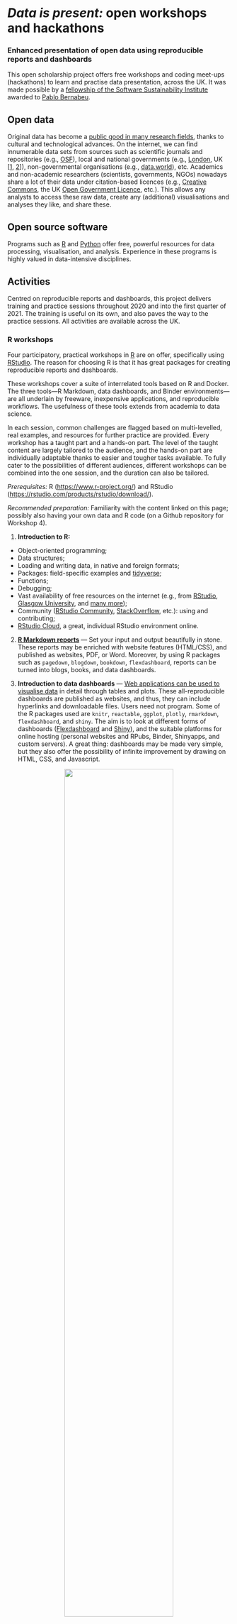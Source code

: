 # *Data is present:* open workshops and hackathons

### Enhanced presentation of open data using reproducible reports and dashboards

This open scholarship project offers free workshops and coding meet-ups (hackathons) to learn and practise data presentation, across the UK. It was made possible by a [fellowship of the Software Sustainability Institute](https://www.software.ac.uk/programmes-and-events/fellowship-programme) awarded to [Pablo Bernabeu](https://www.software.ac.uk/about/fellows/pablo-bernabeu).

## Open data

Original data has become a [public good in many research fields](https://www.nature.com/articles/d41586-019-01506-x), thanks to cultural and technological advances. On the internet, we can find innumerable data sets from sources such as scientific journals and repositories (e.g., [OSF](https://osf.io)), local and national governments (e.g., [London](https://data.london.gov.uk/), UK [[1](https://www.ukdataservice.ac.uk/), [2](https://data.gov.uk/)]), non-governmental organisations (e.g., [data.world](https://data.world/datasets/ngo)), etc. Academics and non-academic researchers (scientists, governments, NGOs) nowadays share a lot of their data under citation-based licences (e.g., [Creative Commons](https://creativecommons.org/), the UK [Open Government Licence](http://www.nationalarchives.gov.uk/doc/open-government-licence/version/1/), etc.). This allows any analysts to access these raw data, create any (additional) visualisations and analyses they like, and share these.

## Open source software

Programs such as [R](https://www.r-project.org/about.html) and [Python](https://www.python.org/) offer free, powerful resources for data processing, visualisation, and analysis. Experience in these programs is highly valued in data-intensive disciplines.

## Activities

Centred on reproducible reports and dashboards, this project delivers training and practice sessions throughout 2020 and into the first quarter of 2021. The training is useful on its own, and also paves the way to the practice sessions. All activities are available across the UK.

### R workshops

Four participatory, practical workshops in [R](https://www.r-project.org) are on offer, specifically using [RStudio](https://rstudio.com/). The reason for choosing R is that it has great packages for creating reproducible reports and dashboards.

These workshops cover a suite of interrelated tools based on R and Docker. The three tools—R Markdown, data dashboards, and Binder environments—are all underlain by freeware, inexpensive applications, and reproducible workflows. The usefulness of these tools extends from academia to data science. 

In each session, common challenges are flagged based on multi-levelled, real examples, and resources for further practice are provided. Every workshop has a taught part and a hands-on part. The level of the taught content are largely tailored to the audience, and the hands-on part are individually adaptable thanks to easier and tougher tasks available. To fully cater to the possibilities of different audiences, different workshops can be combined into the one session, and the duration can also be tailored.

*Prerequisites:* R (https://www.r-project.org/) and RStudio (https://rstudio.com/products/rstudio/download/). 

*Recommended preparation:* Familiarity with the content linked on this page; possibly also having your own data and R code (on a Github repository for Workshop 4).

1. **Introduction to R:**

- Object-oriented programming;
- Data structures;
- Loading and writing data, in native and foreign formats;
- Packages: field-specific examples and [tidyverse](https://www.tidyverse.org/);
- Functions;
- Debugging;
- Vast availability of free resources on the internet (e.g., from [RStudio](), [Glasgow University](), and [many more](https://twitter.com/nickgaspelin/status/1219699050741714944));
- Community ([RStudio Community](https://community.rstudio.com/), [StackOverflow](https://stackoverflow.com/), etc.): using and contributing;
- [RStudio Cloud](https://rstudio.cloud/), a great, individual RStudio environment online.

2. **[R Markdown reports](https://rmarkdown.rstudio.com/)** —  Set your input and output beautifully in stone. These reports may be enriched with website features (HTML/CSS), and published as websites, PDF, or Word. Moreover, by using R packages such as `pagedown`, `blogdown`, `bookdown`, `flexdashboard`, reports can be turned into blogs, books, and data dashboards. 

3. **Introduction to data dashboards** —  [Web applications can be used to visualise data](https://www.frontiersin.org/articles/10.3389/fpsyg.2015.01782/full) in detail through tables and plots. These all-reproducible dashboards are published as websites, and thus, they can include hyperlinks and downloadable files. Users need not program. Some of the R packages used are `knitr`, `reactable`, `ggplot`, `plotly`, `rmarkdown`, `flexdashboard`, and `shiny`. The aim is to look at different forms of dashboards ([Flexdashboard](https://rmarkdown.rstudio.com/flexdashboard/) and [Shiny](https://shiny.rstudio.com/)), and the suitable platforms for online hosting (personal websites and RPubs, Binder, Shinyapps, and custom servers). A great thing: dashboards may be made very simple, but they also offer the possibility of infinite improvement by drawing on HTML, CSS, and Javascript.

<p align = 'center'> <img align = 'middle' width = '70%' src = 'https://media-exp1.licdn.com/dms/image/C4D12AQHYcdpmcmSypg/article-inline_image-shrink_1500_2232/0?e=1585785600&v=beta&t=0xfTYFRu_OsWN4lkwnO1IonW6HgAuJD79443sf1-4Ms' /> </p>

4. **Intermediate data dashboards and Binder environments** —  More advanced practice with each of the hosting possibilities (e.g., [Flexdashboard website](http://rpubs.com/pcbernabeu/Dutch-modality-exclusivity-norms), [Flexdashboard Shiny](https://pablobernabeu.shinyapps.io/Dutch-modality-exclusivity-norms/#section-table), [Shiny](https://pablobernabeu.shinyapps.io/ERP-waveform-visualization_CMS-experiment/)). Furthermore, we will learn how to use [Binder environments](https://mybinder.org/) to enhance public access to our code (e.g., by publishing an RStudio session on the internet), and to host a dashboard on the internet. This is generously free [for the users](https://discourse.jupyter.org/t/mybinder-org-cost-updates/2426). We'll look at the [nuts and bolts of a Binder deployment](https://github.com/binder-examples/r). Attendees may deploy their own Binder environments.

<p align = 'center'> <img align = 'center' width = '80%' src = 'https://raw.githubusercontent.com/pablobernabeu/data-is-present/master/dashboard%20gif.gif' /> </p>


### Hackathons

These hackathons are half day meetings meetings in which participants will collaborate to create reproducible reports (e.g., R Markdown) or data dashboards (e.g., R Shiny) from any open access data they choose.

*Prerequisites:* Basic knowledge of dashboard development.

*Recommended preparation:* Familiarity with the relevant links herein; an idea about the data and analyses to be performed.

- **Data**: Academic or non-academic, open-access data from sources such as [OSF](https://osf.io), scientific journals, governments, international institutions, NGOs, etc. Inspired by the great [Reprohacks](https://reprohack.github.io/reprohack-hq/), content suggestions are encouraged. That is, if you'd like to have a dashboard created for a certain, open-access data set, let us know, and the participants may want to take it on.

- **Purpose**: Extending the original presentation of the data—if any—by creating tables and plots, integrating additional data, etc.

- **Output**: A central goal of these meet-ups is the creation of output—especially reports and dashboards. These will be (co-)authored by the participants who develop them, who can then publish them on their own websites, or on [RPubs](https://rpubs.com/), [shinyapps.io](https://www.shinyapps.io/), etc. Time constraints notwithstanding, a lot of this output may be very enticing for further development, by the same participants or by other people if the code is shared online. Just like with data, a citation-based licence can be attached to the code.
